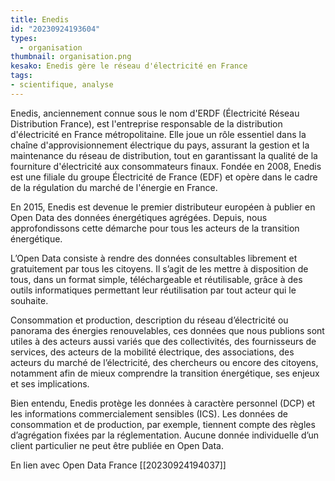 ```yaml
---
title: Enedis
id: "20230924193604"
types:
  - organisation
thumbnail: organisation.png
kesako: Enedis gère le réseau d'électricité en France
tags:
- scientifique, analyse
---
```


Enedis, anciennement connue sous le nom d'ERDF (Électricité Réseau Distribution France), est l'entreprise responsable de la distribution d'électricité en France métropolitaine. Elle joue un rôle essentiel dans la chaîne d'approvisionnement électrique du pays, assurant la gestion et la maintenance du réseau de distribution, tout en garantissant la qualité de la fourniture d'électricité aux consommateurs finaux. Fondée en 2008, Enedis est une filiale du groupe Électricité de France (EDF) et opère dans le cadre de la régulation du marché de l'énergie en France.

En 2015, Enedis est devenue le premier distributeur européen à publier en Open Data des données énergétiques agrégées. Depuis, nous approfondissons cette démarche pour tous les acteurs de la transition énergétique. 

L’Open Data consiste à rendre des données consultables librement et gratuitement par tous les citoyens. Il s’agit de les mettre à disposition de tous, dans un format simple, téléchargeable et réutilisable, grâce à des outils informatiques permettant leur réutilisation par tout acteur qui le souhaite.

Consommation et production, description du réseau d’électricité ou panorama des énergies renouvelables, ces données que nous publions sont utiles à des acteurs aussi variés que des collectivités, des fournisseurs de services, des acteurs de la mobilité électrique, des associations, des acteurs du marché de l’électricité, des chercheurs ou encore des citoyens, notamment afin de mieux comprendre la transition énergétique, ses enjeux et ses implications. 

Bien entendu, Enedis protège les données à caractère personnel (DCP) et les informations commercialement sensibles (ICS). Les données de consommation et de production, par exemple, tiennent compte des règles d’agrégation fixées par la réglementation. Aucune donnée individuelle d’un client particulier ne peut être publiée en Open Data.

En lien avec Open Data France [[20230924194037]]